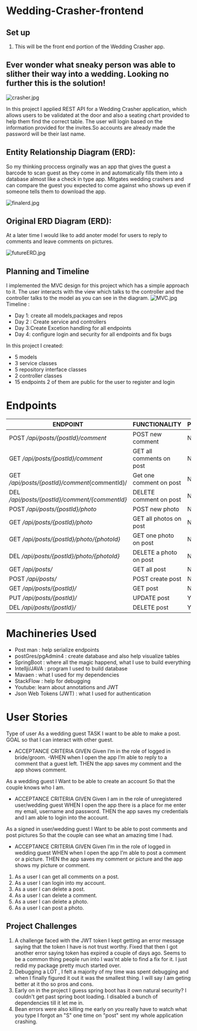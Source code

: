 # Wedding-Crasher-frontend



## Set up 
1. This will be the front end portion of the Wedding Crasher app.


## **Ever wonder what sneaky person was able to slither their way into a wedding. Looking no further this is the solution!**

![crasher.jpg](/assets/Images/crasher.jpg)

In this project I applied REST API for a Wedding Crasher application, which allows users to be validated at the door and also a seating chart provided to help them find the correct table. The user will login based on the information provided for the invites.So accounts are already made the password will be their last name.

## Entity Relationship Diagram (ERD):
So my thinking proccess orginally was an app that gives the guest a barcode to scan guest as they come in and automatically fills them into a database almost like a check in type app. Mitgates wedding crashers and can compare the guest you expected to come against who shows up even if someone tells them to download the app. 

![finalerd.jpg](/Image/Images/finalerd.jpg)

## Original ERD Diagram (ERD):
At a later time I would like to add anoter model for users to reply to comments and leave comments on pictures.

![futureERD.jpg](/Image/Images/futureERD.jpg)

## Planning and Timeline
I implemented the MVC design for this project which has a simple approach to it. The user interacts with the view which talks to the controller and the controller talks to the model as you can see in the diagram.
![MVC.jpg](/Image/Images/MVC.jpg)
Timeline :
- Day 1: create all models,packages and repos  
- Day 2 : Create service and controllers 
- Day 3:Create Excetion handling for all endpoints 
- Day 4: configure login and security for all endpoints and fix bugs 

In this project I created:
- 5 models
- 3 service classes
- 5 repository interface classes
- 2 controller classes 
- 15 endpoints 2 of them are public for the user to register and login

# Endpoints

| ENDPOINT | FUNCTIONALITY | PUBLIC |
| --- | :--- |:--- |
| POST _/api/posts/{postId}/comment_ | POST new comment | NO |
| GET _/api/posts/{postId}/comment_ | GET all comments on post | NO |
| GET _/api/posts/{postId}/comment_{commentId}/ | Get one comment on post | NO |
| DEL _/api/posts/{postId}/comment/{commentId}_ | DELETE comment on post | NO |
| POST _/api/posts/{postId}/photo_ | POST new photo | NO |
| GET _/api/posts/{postId}/photo_ | GET all photos on post | NO |
| GET _/api/posts/{postId}/photo/{photoId}_ | GET one photo on post | NO |
| DEL _/api/posts/{postId}/photo/{photoId}_ | DELETE a photo on post | NO |
| GET _/api/posts/_ | GET all post | NO |
| POST _/api/posts/_ | POST create post | NO |
| GET _/api/posts/{postId}/_ | GET post | NO |
| PUT _/api/posts/{postId}/_ | UPDATE post | YES |
| DEL _/api/posts/{postId}/_ | DELETE post | YES|

# Machineries Used

 - Post man : help serialize endpoints
 - postGres/pgAdmin4 : create database and also help visualize tables
 - SpringBoot : where all the magic happend, what I use to build everything
 - Intellji/JAVA : program I used to build database
 - Mavaen : what I used for my dependencies
 - StackFlow : help for debugging
 - Youtube: learn about annotations and JWT
 - Json Web Tokens (JWT) : what I used for authentication

 # User Stories
Type of user As a wedding guest
TASK I want to be able to make a post. 
GOAL so that I can interact with other guest.
- ACCEPTANCE CRITERIA
GIVEN Given I’m in the role of logged in bride/groom.
-WHEN when I open the app I’m able to reply to a comment that a guest left.
THEN the app saves my comment and the app shows comment.

As a wedding guest
I Want to be able to create an account
So that the couple knows who I am.
- ACCEPTANCE CRITERIA
GIVEN Given I am in the role of unregistered user/wedding guest
WHEN I open the app there is a place for me enter my email, username and password.
THEN the app saves my credentials and I am able to login into the account.


As a signed in user/wedding guest
I Want to be able to post comments and post pictures
So that the couple can see what an amazing time I had.
- ACCEPTANCE CRITERIA
GIVEN Given I’m in the role of logged in wedding guest
WHEN when I open the app I’m able to post a comment or a picture.
THEN the app saves my comment or picture and the app shows my picture or comment.

1. As a user I can get all comments on a post.
1. As a user I can  login into my account.
1. As a user I can delete a post.
1. As a user I can delete a comment.
1. As a user I can delete a photo.
1. As a user I can post a photo.


## Project Challenges

1. A challenge faced with the JWT token I kept getting an error message saying that the token I have is not trust worthy. Fixed that then I got another error saying token has expired a couple of days ago. Seems to be a common thing people run into I was'nt able to find a fix for it. I just redid my package pretty much started over.
2. Debugging a LOT , I felt a majority of my time was spent debugging and when I finally figured it out it was the smallest thing. I will say I am geting better at it tho so pros and cons.
3. Early on in the project I guess spring boot has it own natural security? I couldn't get past spring boot loading. I disabled a bunch of dependencies till it let me in.
4. Bean errors were also killing me early on you really have to watch what you type I forgot an "S" one time on "post" sent my whole application crashing.


